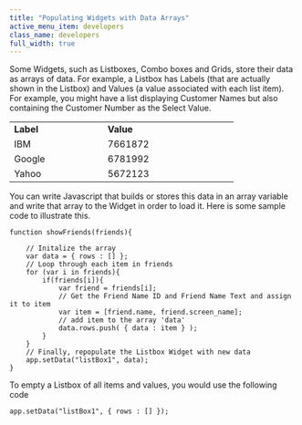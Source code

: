 ```yaml
---
title: "Populating Widgets with Data Arrays"
active_menu_item: developers
class_name: developers
full_width: true
---
```



Some Widgets, such as Listboxes, Combo boxes and Grids, store their data as arrays of data. For example, a Listbox has Labels (that are actually shown in the Listbox) and Values (a value associated with each list item). For example, you might have a list displaying Customer Names but also containing the Customer Number as the Select Value.

<table>
<tr>
<td width="115">
  <strong>Label</strong>

</td>
<td width="17">

</td>
<td width="213">
  <strong>Value</strong>

</td>
</tr>
<tr>
<td width="115">
IBM

</td>
<td width="17">
</td>
<td width="213">
7661872

</td>
</tr>
<tr>
<td width="115">
Google

</td>
<td width="17">
</td>
<td width="213">
6781992

</td>
</tr>
<tr>
<td width="115">
Yahoo

</td>
<td width="17">
</td>
<td width="213">
5672123

</td>
</tr>
</table>

You can write Javascript that builds or stores this data in an array variable and write that array to the Widget in order to load it. Here is some sample code to illustrate this.

    function showFriends(friends){
     
        // Initalize the array
        var data = { rows : [] };
        // Loop through each item in friends
        for (var i in friends){
            if(friends[i]){
                var friend = friends[i];
                // Get the Friend Name ID and Friend Name Text and assign it to item
                var item = [friend.name, friend.screen_name];
                // add item to the array 'data'
                data.rows.push( { data : item } );
            }
        }
        // Finally, repopulate the Listbox Widget with new data
        app.setData("listBox1", data);
    }
    
To empty a Listbox of all items and values, you would use the following code    
    
    app.setData("listBox1", { rows : [] });
   



